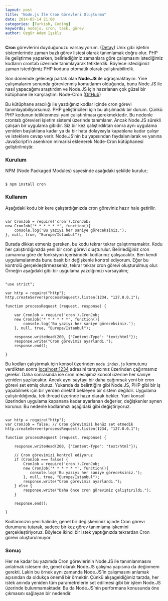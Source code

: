 ```yaml
---
layout: post
title: "Node.js İle Cron Görevleri Oluşturma"
date: 2014-05-14 21:00
categories: [Turkish, Coding]
keywords: nodejs, cron, task, görev
author: Özgür Adem Işıklı
---
```


**Cron** görevlerini duyduğunuzu varsayıyorum. ([Detay](http://en.wikipedia.org/wiki/Cron)) Unix gibi işletim sistemlerinde zaman bazlı görev listesi olarak tanımlamak doğru olur. PHP ile geliştirme yaparken, belirlediğimiz zamanlara göre çalışmasını istediğimiz kodların crontab üzerinde tanımlayarak tetiklerdik. Böylece istediğimiz zaman istediğimiz PHP kodunu otomatik olarak çalıştırabilirdik.

Son dönemde geleceği parlak olan **Node.JS** ile uğraşmaktayım. Yine çalışmalarım sonunda görevlenmiş komutlarım olduğunda, bunu Node.JS ile nasıl yapacağımı araştırdım ve Node.JS için hazırlanan çok güzel bir kütüphane ile karşılaştım: Node-Cron ([GitHub](https://github.com/ncb000gt/node-cron))

Bu kütüphane aracılığı ile yazdığınız kodlar içinde cron görevi tanımlayabiliyorsunuz. PHP geliştiricileri için bu alışılmadık bir durum. Çünkü PHP kodunun tetiklenmesi yani çalıştırılması gerekmektedir. Bu nedenle crontab görevleri işletim sistemi üzerinde tanımlanır. Ancak Node.JS sürekli çalışan bir uygulama gibidir. Siz bir kez çalıştırdıktan sonra aynı uygulama yeniden başlatılana kadar ya da bir hata dolayısıyla kapatılana kadar çalışır ve isteklere cevap verir. Node.JS’nin bu yapısından faydalanılarak ve yanına JavaScript‘in asenkron mimarisi eklenerek Node-Cron kütüphanesi geliştirilmiştir.

### Kurulum

NPM (Node Packaged Modules) sayesinde aşağıdaki şekilde kurulur;

<pre><code class="language-bash">
$ npm install cron
</code></pre>

### Kullanım

Aşağıdaki kodu bir kere çalıştırdığınızda cron göreviniz hazır hale getirilir.

<pre><code class="language-javascript">
var CronJob = require('cron').CronJob;
new CronJob('* * * * * *', function(){
    console.log('Bu yazıyı her saniye göreceksiniz.');
}, null, true, "Europe/Istanbul");
</code></pre>

Burada dikkat etmeniz gereken, bu kodu tekrar tekrar çalıştırmamaktır. Kodu her çalıştırdığınızda yeni bir cron görevi oluşturulur. Belirlediğiniz cron zamanına göre de fonksiyon içerisindeki kodlarınız çalışacaktır. Ben kendi uygulamalarımda bunu basit bir değişkenle kontrol ediyorum. Eğer bu kontrolü gerçekleştirmezseniz, tekrar tekrar cron görevi oluşturulmuş olur. Örneğin aşağıdaki gibi bir uygulama yazdığımızı varsayalım;

<pre><code class="language-javascript">
"use strict";
 
var http = require("http");
http.createServer(processRequest).listen(1234, "127.0.0.1");
 
function processRequest (request, response) {
    
    var CronJob = require('cron').CronJob;
    new CronJob('* * * * * *', function(){
        console.log('Bu yazıyı her saniye göreceksiniz.');
    }, null, true, "Europe/Istanbul");
 
    response.writeHead(200, {"Content-Type": "text/html"});
    response.write("Cron görevimiz ayarlandı.");
    response.end();
    
}
</code></pre>

Bu kodları çalıştırmak için konsol üzerinden `node index.js` komutunu verdikten sonra [localhost:1234](http://localhost:1234) adresini tarayıcımız üzerinden çağırmamız gerekir. Daha sonrasında ise cron mesajımız konsol üzerine her saniye yeniden yazılacaktır. Ancak aynı sayfayı bir daha çağırırsak yeni bir cron görevi set etmiş oluruz. Yukarıda da belirttiğim gibi Node.JS, PHP gibi bir iş yapabilmek için bir yerden direktif bekleyen bir sistem değildir. Uygulama çalıştırıldığında, tek thread üzerinde hazır olarak bekler. Yani konsol üzerinden uygulama kapanana kadar ayarlanan değerler, değişkenler aynen korunur. Bu nedenle kodlarımızı aşağıdaki gibi değiştiriyoruz.

<pre><code class="language-javascript">
var http = require("http");
var CronJob = false; // Cron görevimizi henüz set etmedik
http.createServer(processRequest).listen(1234, "127.0.0.1");
 
function processRequest (request, response) {
 
    response.writeHead(200, {"Content-Type": "text/html"});
 
    // Cron görevimizi kontrol ediyoruz
    if (CronJob === false) {
        CronJob = require('cron').CronJob;
        new CronJob('* * * * * *', function(){
           console.log('Bu yazıyı her saniye göreceksiniz.');
        }, null, true, "Europe/Istanbul");
        response.write("Cron görevimiz ayarlandı.");
    } else {
        response.write("Daha önce cron görevimiz çalıştırıldı.");
    }
 
    response.end();
 
}
</code></pre>

Kodlarımızın yeni halinde, genel bir değişkenimiz içinde Cron görevi durumunu tutarak, sadece bir kez görev tanımlama işkemini gerçekleştiriyoruz. Böylece ikinci bir istek yaptığınızda tekrardan Cron görevi oluşturulmuyor.

### Sonuç

Her ne kadar bu yazımda Cron görevlerinin Node.JS ile tanımlanmasını anlatmak istesem de, genel olarak Node.JS çalışma yapısına da değinmem gerekti. Lakin bu örnek aynı zamanda Node.JS’in çalışmasını anlamak açısından da oldukça önemli bir örnektir. Çünkü alışageldiğimiz tarzda, her istek anında yeniden tüm parametrelerin set edilmesi gibi bir işlem Node.JS üzerinde bulunmamaktadır. Bu da Node.JS’nin performans konusunda öne çıkmasını sağlayan bir nedendir.
